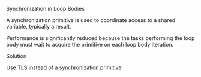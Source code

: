 
Synchronization in Loop Bodies

A synchronization primitive is used to coordinate access to a shared variable, typically a result.

Performance is significantly reduced because the tasks performing the loop body must wait to acquire
the primitive on each loop body iteration.

Solution

Use TLS instead of a synchronization primitive 